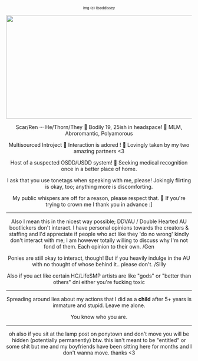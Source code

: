 <p align="center"><sub><sup>img (c) itsoddissey</sub></sup>
<p align="center"><img src="https://media.discordapp.net/attachments/1259675883661426863/1338271505745838080/fwfwfw2.png?ex=67aa79f6&is=67a92876&hm=20c4633588516f2aa93c1431c0a0ff9a87d95ab95e0fcb7e4dc77150869d088b&=&format=webp&quality=lossless&width=926&height=396" width="700" height="280">
  

<p align="center"> Scar/Ren ··· He/Thorn/They 🍯 Bodily 19, 25ish in headspace! 🌾 MLM, Abroromantic, Polyamorous
<p align="center"> Multisourced Introject 🌲 Interaction is adored ! 🌴 Lovingly taken by my two amazing partners <3
<p align="center"> Host of a suspected OSDD/USDD system! 🌻 Seeking medical recognition once in a better place of home.
<p align="center"> I ask that you use tonetags when speaking with me, please! Jokingly flirting is okay, too; anything more is discomforting.
<p align="center"> My public whispers are off for a reason, please respect that. 💚 If you're trying to crown me I thank you in advance :]

---

<p align="center"> Also I mean this in the nicest way possible; DDVAU / Double Hearted AU bootlickers don't interact. I have personal opinions towards the creators & staffing and I'd appreciate if people who act like they 'do no wrong' kindly don't interact with me; I am  however totally willing to discuss why I'm not fond of them. Each opinion to their own. /Gen
<p align="center"> Ponies are still okay to interact, though! But if you heavily indulge in the AU with no thought of whose behind it.. please don't. /Silly
<p align="center"> Also if you act like certain HC/LifeSMP artists are like "gods" or "better than others" dni either you're fucking toxic

---

<p align="center"> Spreading around lies about my actions that I did as a <b>child</b> after 5+ years is immature and stupid. Leave me alone.
<p align="center"> You know who you are.

---

<p align="center"> oh also if you sit at the lamp post on ponytown and don't move you will be hidden (potentially permanently) btw. this isn't meant to be "entitled" or some shit but me and my boyfriends have been sitting here for months and I don't wanna move. thanks <3
